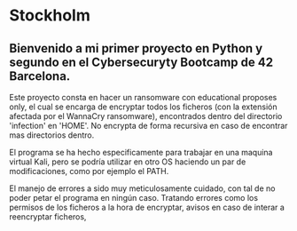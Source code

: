 # Stockholm

## Bienvenido a mi primer proyecto en Python y segundo en el Cybersecuryty Bootcamp de 42 Barcelona.

Este proyecto consta en hacer un ransomware con educational proposes only, el cual se encarga de encryptar todos los ficheros (con la extensión afectada por el WannaCry ransomware), encontrados dentro del directorio 'infection' en 'HOME'. No encrypta de forma recursiva en caso de encontrar mas directorios dentro.

El programa se ha hecho especificamente para trabajar en una maquina virtual Kali, pero se podría utilizar en otro OS haciendo un par de modificaciones, como por ejemplo el PATH.

El manejo de errores a sido muy meticulosamente cuidado, con tal de no poder petar el programa en ningún caso. Tratando errores como los permisos de los ficheros a la hora de encryptar, avisos en caso de interar a reencryptar ficheros,
